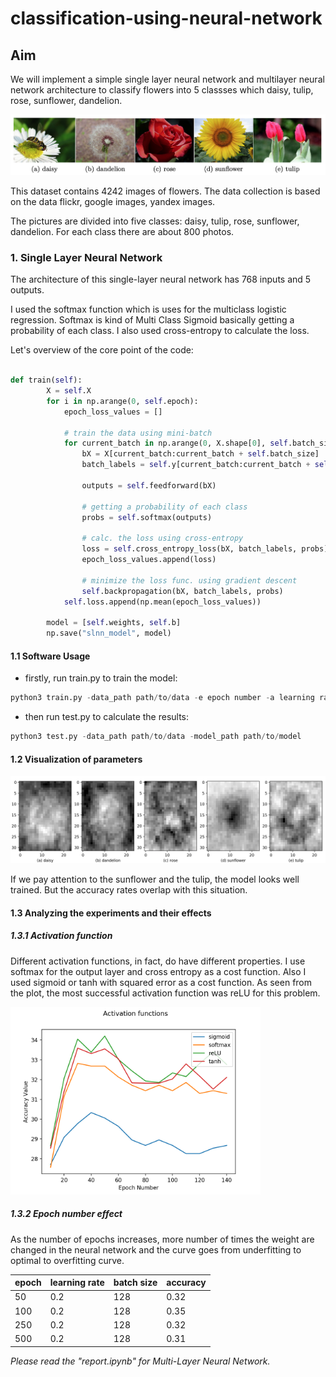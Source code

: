 # classification-using-neural-network

## Aim
We will implement a simple single layer neural network and multilayer neural network architecture to classify flowers into 5 classses which daisy, tulip, rose, sunflower, dandelion.

<img src="images/dataset.png">

This dataset contains 4242 images of flowers. The data collection is based on the data flickr, google images, yandex images.

The pictures are divided into five classes: daisy, tulip, rose, sunflower, dandelion. For each class there are about 800 photos.

### 1. Single Layer Neural Network

The architecture of this single-layer neural network has 768 inputs and 5 outputs.

I used the softmax function which is uses for the multiclass logistic regression. Softmax is kind of Multi Class Sigmoid basically getting a probability of each class. I also used cross-entropy to calculate the loss.

Let's overview of the core point of the code:

```python

def train(self):
        X = self.X
        for i in np.arange(0, self.epoch):
            epoch_loss_values = []
            
            # train the data using mini-batch
            for current_batch in np.arange(0, X.shape[0], self.batch_size):
                bX = X[current_batch:current_batch + self.batch_size]
                batch_labels = self.y[current_batch:current_batch + self.batch_size]

                outputs = self.feedforward(bX)
                
                # getting a probability of each class
                probs = self.softmax(outputs) 
                
                # calc. the loss using cross-entropy
                loss = self.cross_entropy_loss(bX, batch_labels, probs) 
                epoch_loss_values.append(loss)
                
                # minimize the loss func. using gradient descent
                self.backpropagation(bX, batch_labels, probs) 
            self.loss.append(np.mean(epoch_loss_values))

        model = [self.weights, self.b]
        np.save("slnn_model", model)
```

#### 1.1 Software Usage

* firstly, run train.py to train the model:

```python
python3 train.py -data_path path/to/data -e epoch number -a learning rate -b batch size
```
* then run test.py to calculate the results:

```python
python3 test.py -data_path path/to/data -model_path path/to/model
```

#### 1.2 Visualization of parameters

<img src="images/paramsr.png">

If we pay attention to the sunflower and the tulip, the model looks well trained. But the accuracy rates overlap with this situation.

#### 1.3 Analyzing the experiments and their effects

##### 1.3.1 Activation function

Different activation functions, in fact, do have different properties. I use softmax for the output layer and cross entropy as a cost function. Also I used sigmoid or tanh with squared error as a cost function. As seen from the plot, the most successful activation function was reLU for this problem.

<img src="images/act_func.png" width="400px">

##### 1.3.2 Epoch number effect
As the number of epochs increases, more number of times the weight are changed in the neural network and the curve goes from underfitting to optimal to overfitting curve.

|epoch|learning rate|batch size|accuracy|
|--- |--- |--- |--- |
|50|0.2|128|0.32|
|100|0.2|128|0.35|
|250|0.2|128|0.32|
|500|0.2|128|0.31|

_Please read the "report.ipynb" for Multi-Layer Neural Network._
